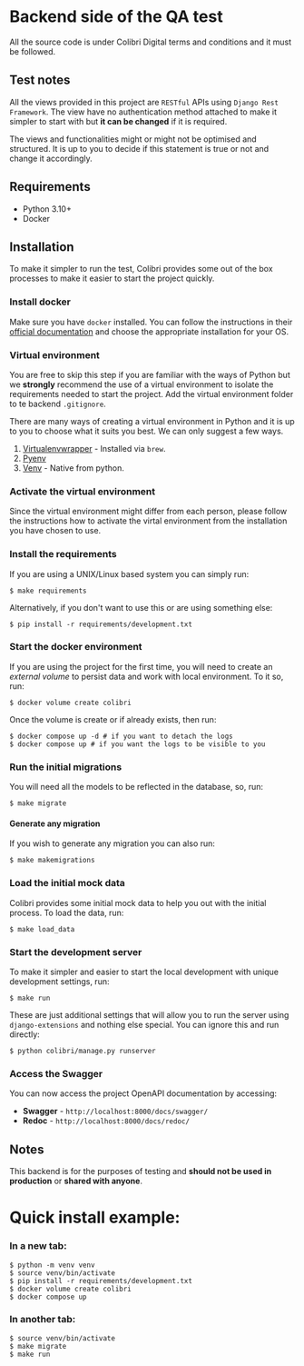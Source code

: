 # Backend side of the QA test

All the source code is under Colibri Digital terms and conditions and it must be followed.

## Test notes

All the views provided in this project are `RESTful` APIs using `Django Rest Framework`.
The view have no authentication method attached to make it simpler to start with but **it can be changed**
if it is required.

The views and functionalities might or might not be optimised and structured. It is up to you
to decide if this statement is true or not and change it accordingly.

## Requirements

- Python 3.10+
- Docker

## Installation

To make it simpler to run the test, Colibri provides some out of the box processes to make it
easier to start the project quickly.

### Install docker

Make sure you have `docker` installed. You can follow the instructions in their [official documentation](https://docs.docker.com/get-docker/) and choose the appropriate installation for your OS.

### Virtual environment

You are free to skip this step if you are familiar with the ways of Python but we **strongly** recommend the use of a virtual environment to isolate the requirements needed to start the project. Add the virtual environment folder to te backend `.gitignore`.

There are many ways of creating a virtual environment in Python and it is up to you to choose what it suits you best. We can only suggest a few ways.

1. [Virtualenvwrapper](https://formulae.brew.sh/formula/virtualenvwrapper) - Installed via `brew`.
2. [Pyenv](https://github.com/pyenv/pyenv)
3. [Venv](https://docs.python.org/3/library/venv.html) - Native from python.

### Activate the virtual environment

Since the virtual environment might differ from each person, please follow the instructions how to activate the virtal environment from the installation you have chosen to use.

### Install the requirements

If you are using a UNIX/Linux based system you can simply run:

```shell
$ make requirements
```

Alternatively, if you don't want to use this or are using something else:

```shell
$ pip install -r requirements/development.txt
```

### Start the docker environment

If you are using the project for the first time, you will need to create an _external volume_ to persist data and work with local environment. To it so, run:

```shell
$ docker volume create colibri
```

Once the volume is create or if already exists, then run:

```shell
$ docker compose up -d # if you want to detach the logs
$ docker compose up # if you want the logs to be visible to you
```

### Run the initial migrations

You will need all the models to be reflected in the database, so, run:

```shell
$ make migrate
```

#### Generate any migration

If you wish to generate any migration you can also run:

```shell
$ make makemigrations
```

### Load the initial mock data

Colibri provides some initial mock data to help you out with the initial process. To load the data, run:

```shell
$ make load_data
```

### Start the development server

To make it simpler and easier to start the local development with unique development settings,
run:

```shell
$ make run
```

These are just additional settings that will allow you to run the server using `django-extensions`
and nothing else special. You can ignore this and run directly:

```shell
$ python colibri/manage.py runserver
```

### Access the Swagger

You can now access the project OpenAPI documentation by accessing:

- **Swagger** - `http://localhost:8000/docs/swagger/`
- **Redoc** - `http://localhost:8000/docs/redoc/`

## Notes

This backend is for the purposes of testing and **should not be used in production** or **shared with anyone**.

# Quick install example:

### In a new tab:

```shell
$ python -m venv venv
$ source venv/bin/activate
$ pip install -r requirements/development.txt
$ docker volume create colibri
$ docker compose up
```

### In another tab:

```shell
$ source venv/bin/activate
$ make migrate
$ make run
```
